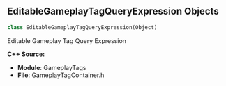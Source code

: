 ## EditableGameplayTagQueryExpression Objects

```python
class EditableGameplayTagQueryExpression(Object)
```

Editable Gameplay Tag Query Expression

**C++ Source:**

- **Module**: GameplayTags
- **File**: GameplayTagContainer.h

<a id="unreal.EditableGameplayTagQueryExpression_AnyTagsMatch"></a>